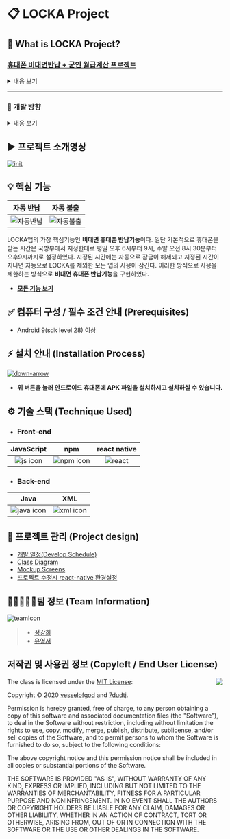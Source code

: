 # 📋 LOCKA Project

## 🚀 What is LOCKA Project?

### [휴대폰 비대면반납 + 군인 월급계산 프로젝트](https://github.com/osamhack2020/APP_LOCKA_DreamY/wiki/Overview)
<details>

<summary>
내용 보기
</summary>


<div markdown="1">
 현재 다시금 코로나 확산속도가 빨라지고 있는 추세이다. 그렇기에 사회에서는 어떤 때보다도 비대면작업을 중요시하고 있다. 하지만 군대라는 단체조직 특성상 어쩔 수 없이 휴가복귀자 등의 경우에는 2주간 격리가 되는데 격리생활관의 경우에는 반드시 필요한 경우를 제외하고는 타인원들과의 접촉이 철저하게 금지되고 있기 때문에 대부분은 지휘관의 통제가 제대로 이루어지지 않고 있다. 대표적으로 휴대폰 사용에 대한 문제가 있는데 현재 복무하고 있는 부대의 경우에도 격리생활관 인원들은 기존 규정에 정해진것처럼 사용하게끔 통제하는 데에 있어 어려움을 겪고 있어 이른바 '2주동안 꿀빨고 온다' 라는 말이 용사들 사이에 만연할 만큼 형평성의 문제가 생기고 있다. 
 <br> 
 <br>
     
실제로 현 프로젝트에 참여하는 팀원 중 한명이 소속된 부대에서는 격리자들의 휴대폰 반납문제로 부대 내에서 크게 문제가 된 적이 있었지만 마땅한 대처방법이 없어 대면반납을 유지하고 있다. 그렇기에 기존에도 휴대폰 비대면 반납에 대한 필요성을 느끼고 있었는 찰나에 국방부에서도 코로나 19로 인해서 생기는 여러가지 문제들로 해결하기 위한 방안으로 생활관 병사 스마트폰 비대면 반납 앱을 App분야 개발 지정과제로 선정하기도 하였다. 그래서 우리는 스마트폰을 비대면으로 반납할 수 있는 앱 LOCKArmy(LOCKA)를 기획하게 되었다.
</div>
</details>

---
### 🔀 개발 방향
<details>

<summary>
내용 보기
</summary>

<div markdown="1">
기본적인 아이디어는 현재 국방부에서 사용하고 있는 국방모바일보안 앱에서 따왔다. 중앙서버를 통해서 사용을 제어하는 방법은 사이버지식정보방이라는 개발환경상의 문제가 있고, 혹은 자발적으로 앱을 turn/off 할 수 있는 환경은 현실적인 제어방안이 되기 어렵다고 생각하였기에 스마트폰 자체에서 접근권한을 부여받아서 앱이 켜져있을 시에는 다른 어플리케이션의 접근을 차단하고 해제를 하고자 할때는 국방모바일보안앱과 동일하게 NFC나 잠금해제코드를 통해서 해제를 하는 방식으로 기획을 하였다.
 <br> 
 <br>
개인정비시간에는 모든 어플리케이션의 접근을 허용하지만 그 외의 시간에는 휴대폰의 모든 기능을 차단하여 휴대폰을 반납한 상황과 동일한 효과를 볼 수 있을것이라고 생각하였다. 또한 휴가나 전역시에는 지휘관의 통제하에 지정된 잠금해제코드를 나 NFC를 통해 어플리케이션을 해제할 수 있도록 개발할 계획이다.
 <br> 
 <br>
또한 기획과정에서 단순히 비대면 반납을 해결하는 것만으로는 다른 팀에서 나올 수 있는 결과물과 차별성이 없다고 생각하였다. 그래서 우리는 기존의 국방부에서 병사들에게 배포하던 앱들의 문제점을 개선해서 병사들에게도 친화적인 앱을 만들 방법이 없나 생각했고, 그렇게 해서 앱에 병사들이 많이 이용하는 기능은 전역 D-day 기능과 군대에서 받을 수 있는 월급의 총액을 계산해 볼 수 있는 시뮬레이션 계산기를 추가하였다.
</div>
</details>

## ▶ 프로젝트 소개영상
[![init](https://user-images.githubusercontent.com/18081105/97539019-a841ad80-1a04-11eb-8b3b-00b7c6895ae1.png)](https://www.youtube.com/watch?v=MQsTNyxUAfY)

## 💡 핵심 기능

자동 반납 | 자동 불출
:---: | :---: 
![자동반납](https://user-images.githubusercontent.com/18081105/97774111-95f87880-1b98-11eb-8a84-1aa2eb95cb47.gif) | ![자동불출](https://user-images.githubusercontent.com/18081105/97774123-bb858200-1b98-11eb-830e-5290532a0528.gif)

LOCKA앱의 가장 핵심기능인 **비대면 휴대폰 반납기능**이다. 일단 기본적으로 휴대폰을 받는 시간은 국방부에서 지정한대로 평일 오후 6시부터 9시, 주말 오전 8시 30분부터 오후9시까지로 설정하였다. 지정된 시간에는 자동으로 잠금이 해제되고 지정된 시간이 지나면 자동으로 LOCKA를 제외한 모든 앱의 사용이 잠긴다. 이러한 방식으로 사용을 제한하는 방식으로 **비대면 휴대폰 반납기능**을 구현하였다.

 - **[모든 기능 보기](https://github.com/osamhack2020/APP_LOCKA_DreamY/wiki/Project-Design)**
  
 
## ✅ 컴퓨터 구성 / 필수 조건 안내 (Prerequisites)
 - Android 9(sdk level 28) 이상
  
  
## ⚡️ 설치 안내 (Installation Process)
[![down-arrow](https://user-images.githubusercontent.com/18081105/97773851-97c13c80-1b96-11eb-954d-9ce303bb9701.png)](https://github.com/osamhack2020/APP_LOCKA_DreamY/raw/master/android/app/build/outputs/apk/debug/app-debug.apk)
- **위 버튼을 눌러 안드로이드 휴대폰에 APK 파일을 설치하시고 설치하실 수 있습니다.**


## ⚙ 기술 스택 (Technique Used)

- ### Front-end
JavaScript | npm | react native
:---: | :---: | :---: 
![js icon](https://user-images.githubusercontent.com/18081105/97551731-b0a2e400-1a16-11eb-9b4b-667c67881868.png) | ![npm icon](https://user-images.githubusercontent.com/18081105/97551747-b39dd480-1a16-11eb-943d-16ba8ad6dafe.png) | ![react](https://user-images.githubusercontent.com/18081105/97551758-b6002e80-1a16-11eb-8f96-6e0d9cbc3991.jpg)

- ### Back-end
Java | XML 
:---: | :---: 
![java icon](https://user-images.githubusercontent.com/18081105/97552275-6837f600-1a17-11eb-8208-a4399c03c2b6.png) | ![xml icon](https://user-images.githubusercontent.com/18081105/97552268-65d59c00-1a17-11eb-9761-db7c8e3d9461.png)
 
## 🔧 프로젝트 관리 (Project design)
 - [개발 일정(Develop Schedule)](https://trello.com/b/6z3kwNlv/locka)
 - [Class Diagram](https://github.com/osamhack2020/APP_LOCKA_DreamY/wiki/Class-Diagram)
 - [Mockup Screens](https://github.com/osamhack2020/APP_LOCKA_DreamY/wiki/Mockup-Screens)  
 - [프로젝트 수정시 react-native 환경설정](https://github.com/osamhack2020/APP_LOCKA_DreamY/wiki/how-to-setting-environment-and-build-files)

## 👨🏿‍🤝‍👨🏼팀 정보 (Team Information)
![teamIcon](https://user-images.githubusercontent.com/18081105/96840798-e6c7ed00-1485-11eb-8d42-62cf4a29b24a.jpg)

> * [정강희](https://github.com/vesselofgod)
> * [유영서](https://github.com/7dudtj)

## 저작권 및 사용권 정보 (Copyleft / End User License)

<img align="right" src="http://opensource.org/trademarks/opensource/OSI-Approved-License-100x137.png">

The class is licensed under the [MIT License](http://opensource.org/licenses/MIT):

Copyright &copy; 2020 [vesselofgod](http://www.github.com/vesselofgod) and [7dudtj](https://github.com/7dudtj).

Permission is hereby granted, free of charge, to any person obtaining a copy of this software and associated documentation files (the "Software"), to deal in the Software without restriction, including without limitation the rights to use, copy, modify, merge, publish, distribute, sublicense, and/or sell copies of the Software, and to permit persons to whom the Software is furnished to do so, subject to the following conditions:

The above copyright notice and this permission notice shall be included in all copies or substantial portions of the Software.

THE SOFTWARE IS PROVIDED "AS IS", WITHOUT WARRANTY OF ANY KIND, EXPRESS OR IMPLIED, INCLUDING BUT NOT LIMITED TO THE WARRANTIES OF MERCHANTABILITY, FITNESS FOR A PARTICULAR PURPOSE AND NONINFRINGEMENT. IN NO EVENT SHALL THE AUTHORS OR COPYRIGHT HOLDERS BE LIABLE FOR ANY CLAIM, DAMAGES OR OTHER LIABILITY, WHETHER IN AN ACTION OF CONTRACT, TORT OR OTHERWISE, ARISING FROM, OUT OF OR IN CONNECTION WITH THE SOFTWARE OR THE USE OR OTHER DEALINGS IN THE SOFTWARE.
